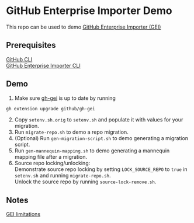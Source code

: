 # GitHub Enterprise Importer Demo
This repo can be used to demo [GitHub Enterprise Importer (GEI)](https://docs.github.com/en/early-access/github/migrating-with-github-enterprise-importer)

## Prerequisites
[GitHub CLI](https://cli.github.com/)  
[GitHub Enterprise Importer CLI](https://github.com/github/gh-gei)  

## Demo

1. Make sure [gh-gei](https://github.com/github/gh-gei) is up to date by running

```bash
gh extension upgrade github/gh-gei
```

2. Copy `setenv.sh.orig` to `setenv.sh` and populate it with values for your migration.
1. Run `migrate-repo.sh` to demo a repo migration.
1. (Optional) Run `gen-migration-script.sh` to demo generating a migration script.
1. Run `gen-mannequin-mapping.sh` to demo generating a mannequin mapping file after a migration.
1. Source repo locking/unlocking:  
    Demonstrate source repo locking by setting `LOCK_SOURCE_REPO` to `true` in `setenv.sh` and running `migrate-repo.sh`.  
    Unlock the source repo by running `source-lock-remove.sh`.


## Notes
[GEI limitations](https://docs.github.com/en/early-access/github/migrating-with-github-enterprise-importer/understanding-github-enterprise-importer/migration-support-for-github-enterprise-importer#support-limitations-for-github-enterprise-importer)  